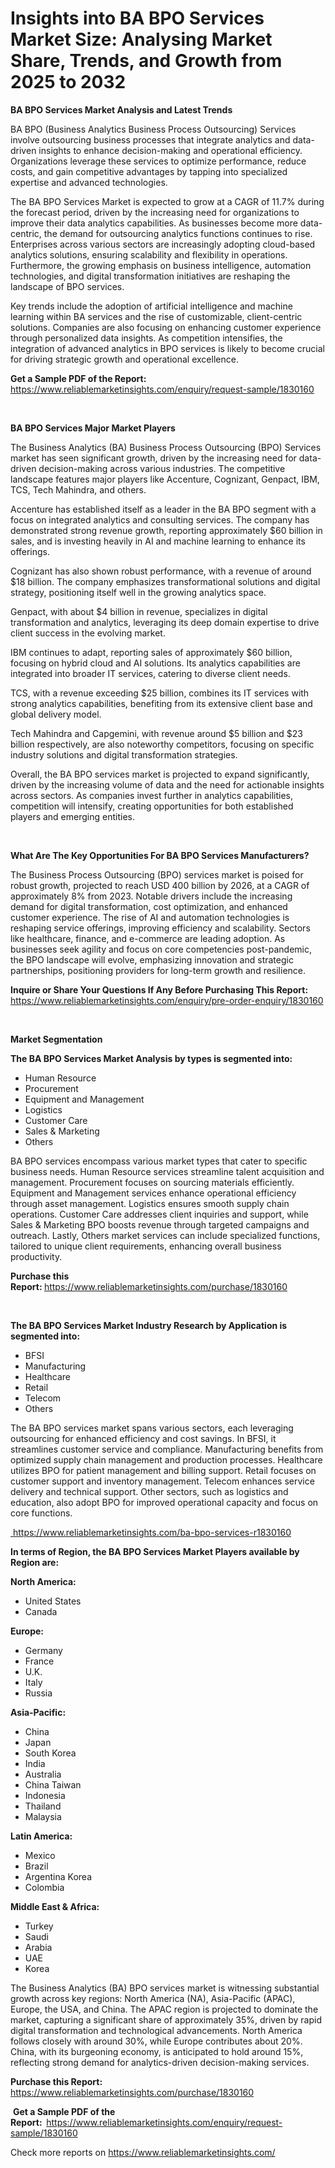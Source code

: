 <p><h1>Insights into BA BPO Services Market Size: Analysing Market Share, Trends, and Growth from 2025 to 2032</h1></p><p><strong>BA BPO Services Market Analysis and Latest Trends</strong></p>
<p><p>BA BPO (Business Analytics Business Process Outsourcing) Services involve outsourcing business processes that integrate analytics and data-driven insights to enhance decision-making and operational efficiency. Organizations leverage these services to optimize performance, reduce costs, and gain competitive advantages by tapping into specialized expertise and advanced technologies.</p><p>The BA BPO Services Market is expected to grow at a CAGR of 11.7% during the forecast period, driven by the increasing need for organizations to improve their data analytics capabilities. As businesses become more data-centric, the demand for outsourcing analytics functions continues to rise. Enterprises across various sectors are increasingly adopting cloud-based analytics solutions, ensuring scalability and flexibility in operations. Furthermore, the growing emphasis on business intelligence, automation technologies, and digital transformation initiatives are reshaping the landscape of BPO services. </p><p>Key trends include the adoption of artificial intelligence and machine learning within BA services and the rise of customizable, client-centric solutions. Companies are also focusing on enhancing customer experience through personalized data insights. As competition intensifies, the integration of advanced analytics in BPO services is likely to become crucial for driving strategic growth and operational excellence.</p></p>
<p><strong>Get a Sample PDF of the Report:&nbsp;</strong> <a href="https://www.reliablemarketinsights.com/enquiry/request-sample/1830160?utm_campaign=2441&utm_medium=2&utm_source=Github&utm_content=ia&utm_term=11032025&utm_id=ba-bpo-services">https://www.reliablemarketinsights.com/enquiry/request-sample/1830160</a></p>
<p>&nbsp;</p>
<p><strong>BA BPO Services Major Market Players</strong></p>
<p><p>The Business Analytics (BA) Business Process Outsourcing (BPO) Services market has seen significant growth, driven by the increasing need for data-driven decision-making across various industries. The competitive landscape features major players like Accenture, Cognizant, Genpact, IBM, TCS, Tech Mahindra, and others.</p><p>Accenture has established itself as a leader in the BA BPO segment with a focus on integrated analytics and consulting services. The company has demonstrated strong revenue growth, reporting approximately $60 billion in sales, and is investing heavily in AI and machine learning to enhance its offerings.</p><p>Cognizant has also shown robust performance, with a revenue of around $18 billion. The company emphasizes transformational solutions and digital strategy, positioning itself well in the growing analytics space.</p><p>Genpact, with about $4 billion in revenue, specializes in digital transformation and analytics, leveraging its deep domain expertise to drive client success in the evolving market.</p><p>IBM continues to adapt, reporting sales of approximately $60 billion, focusing on hybrid cloud and AI solutions. Its analytics capabilities are integrated into broader IT services, catering to diverse client needs.</p><p>TCS, with a revenue exceeding $25 billion, combines its IT services with strong analytics capabilities, benefiting from its extensive client base and global delivery model.</p><p>Tech Mahindra and Capgemini, with revenue around $5 billion and $23 billion respectively, are also noteworthy competitors, focusing on specific industry solutions and digital transformation strategies.</p><p>Overall, the BA BPO services market is projected to expand significantly, driven by the increasing volume of data and the need for actionable insights across sectors. As companies invest further in analytics capabilities, competition will intensify, creating opportunities for both established players and emerging entities.</p></p>
<p>&nbsp;</p>
<p><strong>What Are The Key Opportunities For BA BPO Services Manufacturers?</strong></p>
<p><p>The Business Process Outsourcing (BPO) services market is poised for robust growth, projected to reach USD 400 billion by 2026, at a CAGR of approximately 8% from 2023. Notable drivers include the increasing demand for digital transformation, cost optimization, and enhanced customer experience. The rise of AI and automation technologies is reshaping service offerings, improving efficiency and scalability. Sectors like healthcare, finance, and e-commerce are leading adoption. As businesses seek agility and focus on core competencies post-pandemic, the BPO landscape will evolve, emphasizing innovation and strategic partnerships, positioning providers for long-term growth and resilience.</p></p>
<p><strong>Inquire or Share Your Questions If Any Before Purchasing This Report:</strong> <a href="https://www.reliablemarketinsights.com/enquiry/pre-order-enquiry/1830160?utm_campaign=2441&utm_medium=2&utm_source=Github&utm_content=ia&utm_term=11032025&utm_id=ba-bpo-services">https://www.reliablemarketinsights.com/enquiry/pre-order-enquiry/1830160</a></p>
<p>&nbsp;</p>
<p><strong>Market Segmentation</strong></p>
<p><strong>The BA BPO Services Market Analysis by types is segmented into:</strong></p>
<p><ul><li>Human Resource</li><li>Procurement</li><li>Equipment and Management</li><li>Logistics</li><li>Customer Care</li><li>Sales & Marketing</li><li>Others</li></ul></p>
<p><p>BA BPO services encompass various market types that cater to specific business needs. Human Resource services streamline talent acquisition and management. Procurement focuses on sourcing materials efficiently. Equipment and Management services enhance operational efficiency through asset management. Logistics ensures smooth supply chain operations. Customer Care addresses client inquiries and support, while Sales & Marketing BPO boosts revenue through targeted campaigns and outreach. Lastly, Others market services can include specialized functions, tailored to unique client requirements, enhancing overall business productivity.</p></p>
<p><strong>Purchase this Report:&nbsp;</strong><a href="https://www.reliablemarketinsights.com/purchase/1830160?utm_campaign=2441&utm_medium=2&utm_source=Github&utm_content=ia&utm_term=11032025&utm_id=ba-bpo-services">https://www.reliablemarketinsights.com/purchase/1830160</a></p>
<p>&nbsp;</p>
<p><strong>The BA BPO Services Market Industry Research by Application is segmented into:</strong></p>
<p><ul><li>BFSI</li><li>Manufacturing</li><li>Healthcare</li><li>Retail</li><li>Telecom</li><li>Others</li></ul></p>
<p><p>The BA BPO services market spans various sectors, each leveraging outsourcing for enhanced efficiency and cost savings. In BFSI, it streamlines customer service and compliance. Manufacturing benefits from optimized supply chain management and production processes. Healthcare utilizes BPO for patient management and billing support. Retail focuses on customer support and inventory management. Telecom enhances service delivery and technical support. Other sectors, such as logistics and education, also adopt BPO for improved operational capacity and focus on core functions.</p></p>
<p><a href="https://www.reliablemarketinsights.com/ba-bpo-services-r1830160?utm_campaign=2441&utm_medium=2&utm_source=Github&utm_content=ia&utm_term=11032025&utm_id=ba-bpo-services">&nbsp;https://www.reliablemarketinsights.com/ba-bpo-services-r1830160</a></p>
<p><strong>In terms of Region, the BA BPO Services Market Players available by Region are:</strong></p>
<p>
    <p> <strong> North America: </strong>
        <ul>
            <li>United States</li>
            <li>Canada</li>
        </ul>
        </p> 
    <p> <strong> Europe: </strong>
        <ul>
            <li>Germany</li>
            <li>France</li>
            <li>U.K.</li>
            <li>Italy</li>
            <li>Russia</li>
        </ul>
        </p> 
    <p> <strong> Asia-Pacific: </strong>
        <ul>
            <li>China</li>
            <li>Japan</li>
            <li>South Korea</li>
            <li>India</li>
            <li>Australia</li>
            <li>China Taiwan</li>
            <li>Indonesia</li>
            <li>Thailand</li>
            <li>Malaysia</li>
        </ul>
        </p> 
    <p> <strong> Latin America: </strong>
        <ul>
            <li>Mexico</li>
            <li>Brazil</li>
            <li>Argentina Korea</li>
            <li>Colombia</li>
        </ul>
        </p> 
    <p> <strong> Middle East & Africa: </strong>
        <ul>
            <li>Turkey</li>
            <li>Saudi</li>
            <li>Arabia</li>
            <li>UAE</li>
            <li>Korea</li>
        </ul>
    </p>
    </p>
<p><p>The Business Analytics (BA) BPO services market is witnessing substantial growth across key regions: North America (NA), Asia-Pacific (APAC), Europe, the USA, and China. The APAC region is projected to dominate the market, capturing a significant share of approximately 35%, driven by rapid digital transformation and technological advancements. North America follows closely with around 30%, while Europe contributes about 20%. China, with its burgeoning economy, is anticipated to hold around 15%, reflecting strong demand for analytics-driven decision-making services.</p></p>
<p><strong>Purchase this Report: </strong><a href="https://www.reliablemarketinsights.com/purchase/1830160?utm_campaign=2441&utm_medium=2&utm_source=Github&utm_content=ia&utm_term=11032025&utm_id=ba-bpo-services">https://www.reliablemarketinsights.com/purchase/1830160</a></p>
<p>&nbsp;<strong>Get a Sample PDF of the Report:&nbsp;&nbsp;</strong><a href="https://www.reliablemarketinsights.com/enquiry/request-sample/1830160?utm_campaign=2441&utm_medium=2&utm_source=Github&utm_content=ia&utm_term=11032025&utm_id=ba-bpo-services">https://www.reliablemarketinsights.com/enquiry/request-sample/1830160</a></p>
<p><strong></strong></p>
<p>Check more reports on <a href="https://www.reliablemarketinsights.com/?utm_campaign=2441&utm_medium=2&utm_source=Github&utm_content=ia&utm_term=11032025&utm_id=ba-bpo-services">https://www.reliablemarketinsights.com/</a></p>